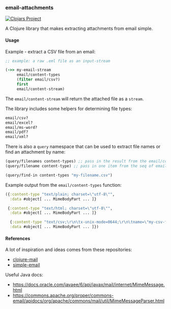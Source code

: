 ### email-attachments

[![Clojars Project](https://img.shields.io/clojars/v/email-attachments.svg)](https://clojars.org/email-attachments)

A Clojure library that makes extracting attachments from email simple.

#### Usage

Example - extract a CSV file from an email:

``` clojure
;; example: a raw .eml file as an input-stream

(->> my-email-stream
     email/content-types
     (filter email/csv?)
     first
     email/content-stream)
```

The `email/content-stream` will return the attached file as a `stream`.

The library includes some helpers for determining file types:

``` clojure
email/csv?
email/excel?
email/ms-word?
email/pdf?
email/xml?
```

There is also a `query` namespace that can be used to extract file names or find an attachment by name:

``` clojure
(query/filenames content-types) ;; pass in the result from the email/content-types function
(query/filename content-type) ;; pass in one item from the seq of email/content-types result

(query/find-in content-types "my-filename.csv")
```

Example output from the `email/content-types` function:

``` clojure
({:content-type "text/plain; charset=\"utf-8\"",
  :data #object[ ... MimeBodyPart ... ]}

 {:content-type "text/html; charset=\"utf-8\"",
  :data #object[ ... MimeBodyPart ... ]}

  {:content-type "text/csv;\r\n\tx-unix-mode=0644;\r\n\tname=\"my-csv-file.csv\"",
  :data #object[ ... MimeBodyPart ... ]})
```

#### References
A lot of inspiration and ideas comes from these repositories:

* [clojure-mail](https://github.com/owainlewis/clojure-mail)
* [simple-email](https://github.com/kisom/simple-email)

Useful Java docs:
* https://docs.oracle.com/javaee/6/api/javax/mail/internet/MimeMessage.html
* https://commons.apache.org/proper/commons-email/apidocs/org/apache/commons/mail/util/MimeMessageParser.html
